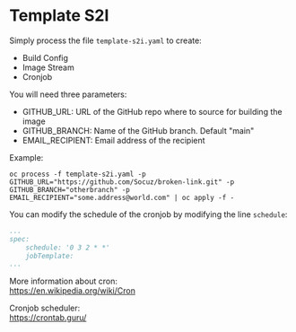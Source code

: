 # Template S2I

Simply process the file `template-s2i.yaml` to create:
- Build Config
- Image Stream
- Cronjob

You will need three parameters:
- GITHUB_URL: URL of the GitHub repo where to source for building the image
- GITHUB_BRANCH: Name of the GitHub branch. Default "main"
- EMAIL_RECIPIENT: Email address of the recipient

Example:
```shell
oc process -f template-s2i.yaml -p GITHUB_URL="https://github.com/Socuz/broken-link.git" -p GITHUB_BRANCH="otherbranch" -p EMAIL_RECIPIENT="some.address@world.com" | oc apply -f -
```
You can modify the schedule of the cronjob by modifying the line `schedule`:
```yaml
...
spec:
    schedule: '0 3 2 * *'
    jobTemplate:
...
```

More information about cron:  
https://en.wikipedia.org/wiki/Cron

Cronjob scheduler:  
https://crontab.guru/